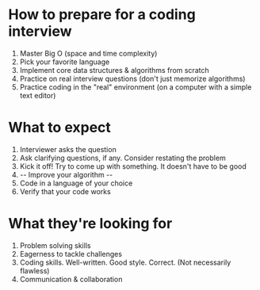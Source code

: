 # How to prepare for a coding interview

1. Master Big O (space and time complexity)
2. Pick your favorite language
3. Implement core data structures & algorithms from scratch
4. Practice on real interview questions (don't just memorize algorithms)
5. Practice coding in the "real" environment (on a computer with a simple text editor)

# What to expect

1. Interviewer asks the question
2. Ask clarifying questions, if any. Consider restating the problem
3. Kick it off! Try to come up with something. It doesn't have to be good
4. -- Improve your algorithm --
5. Code in a language of your choice
5. Verify that your code works

# What they're looking for
1. Problem solving skills
2. Eagerness to tackle challenges
3. Coding skills. Well-written. Good style. Correct. (Not necessarily flawless)
4. Communication & collaboration

